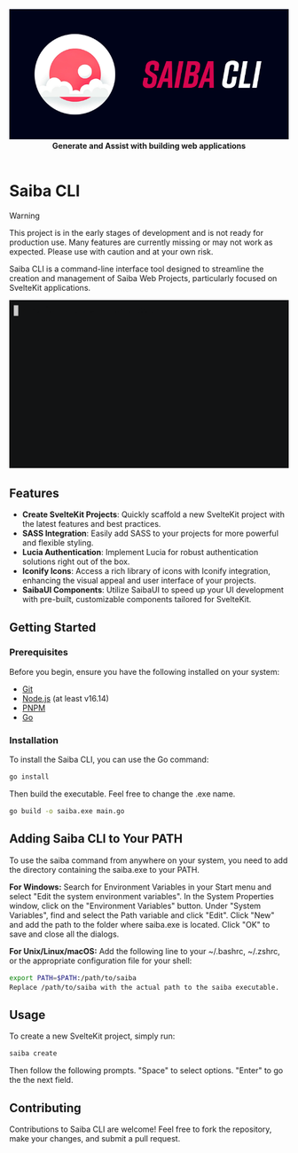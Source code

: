 <div align="center">
  <img src="image/banner.png" alt="drawing" width="620"/>
</div>

<div align="center"><b>Generate and Assist with building web applications</b></div>

<br />

<h1>Saiba CLI</h1>

> [!WARNING]
> This project is in the early stages of development and is not ready for production use. Many features are currently missing or may not work as expected. Please use with caution and at your own risk.

Saiba CLI is a command-line interface tool designed to streamline the creation and management of Saiba Web Projects, particularly focused on SvelteKit applications.

<img src="image/gif/demo.gif" alt="demo" width="620"/>

## Features

-   **Create SvelteKit Projects**: Quickly scaffold a new SvelteKit project with the latest features and best practices.
-   **SASS Integration**: Easily add SASS to your projects for more powerful and flexible styling.
-   **Lucia Authentication**: Implement Lucia for robust authentication solutions right out of the box.
-   **Iconify Icons**: Access a rich library of icons with Iconify integration, enhancing the visual appeal and user interface of your projects.
-   **SaibaUI Components**: Utilize SaibaUI to speed up your UI development with pre-built, customizable components tailored for SvelteKit.

## Getting Started

### Prerequisites

Before you begin, ensure you have the following installed on your system:

-   [Git](https://git-scm.com/book/en/v2/Getting-Started-Installing-Git)
-   [Node.js](https://nodejs.org/en/download) (at least v16.14)
-   [PNPM](https://pnpm.io/installation)
-   [Go](https://go.dev/doc/install)

### Installation

To install the Saiba CLI, you can use the Go command:

```bash
go install
```

Then build the executable. Feel free to change the .exe name.

```bash
go build -o saiba.exe main.go
```

## Adding Saiba CLI to Your PATH

To use the saiba command from anywhere on your system, you need to add the directory containing the saiba.exe to your PATH.

**For Windows:**
Search for Environment Variables in your Start menu and select "Edit the system environment variables".
In the System Properties window, click on the "Environment Variables" button.
Under "System Variables", find and select the Path variable and click "Edit".
Click "New" and add the path to the folder where saiba.exe is located.
Click "OK" to save and close all the dialogs.

**For Unix/Linux/macOS:**
Add the following line to your ~/.bashrc, ~/.zshrc, or the appropriate configuration file for your shell:

```bash
export PATH=$PATH:/path/to/saiba
Replace /path/to/saiba with the actual path to the saiba executable.
```

## Usage

To create a new SvelteKit project, simply run:

```bash
saiba create
```

Then follow the following prompts. "Space" to select options. "Enter" to go the the next field.

## Contributing

Contributions to Saiba CLI are welcome! Feel free to fork the repository, make your changes, and submit a pull request.
